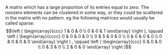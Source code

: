 A matrix which has a large proportion of its entries equal to zero. The
nonzero elements can be clustered in some way, or they could be
scattered in the matrix with no pattern. eg the following matrices would
usually be called sparse: $$\left ( 
\begin{array}{ccc} 
  1 & 0 & 0 \\
  0 & 0 & 1 
\end{array} 
\right ), \qquad 
\left ( 
\begin{array}{cccc} 
  0 & 0 & 0 & 0 \\
  0 & 5 & 0 & 0 \\
  0 & 0 & 0 & 0 \\
  0 & 0 & 0 & 0 
\end{array}
\right ) , \qquad
\left ( 
\begin{array}{ccc} 
  0 & 0 & 0 \\
  0 & 3 & 0 \\
  2 & 0 & 0 
\end{array} 
\right )$$

